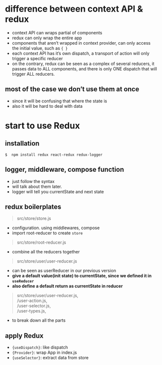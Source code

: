 # difference between context API & redux

- context API can wraps partial of components
- redux can only wrap the entire app
- components that aren’t wrapped in context provider, can only access the initial value, such as `{ }`
- each context API has it’s own dispatch, a transport of action will only trigger a specific reducer
- on the contrary, redux can be seen as a complex of several reducers, it passes data to ALL components, and there is only ONE dispatch that will trigger ALL reducers.

## most of the case we don’t use them at once

- since it will be confusing that where the state is
- also it will be hard to deal with data

# start to use Redux

## installation
`$  npm install redux react-redux redux-logger`

## logger, middleware, compose function
- just follow the syntax
- will talk about them later.
- logger will tell you currentState and next state

## redux boilerplates

> src/store/store.js

- configuration. using middlewares, compose
- import root-reducer to create `store`

> src/store/root-reducer.js

- combine all the reducers together

> src/store/user/user-reducer.js
- can be seen as userReducer in our previous version
- **give a default value(init state) to currentState, since we defined it in `useReducer`**
- **also define a default return as currentState in reducer**


> src/store/user/user-reducer.js, <br/>
>               /user-action.js, <br/>
>               /user-selector.js, <br/>
>               /user-types.js, <br/>
- to break down all the parts


## apply Redux
- `{useDispatch}`: like dispatch
- `{Provider}`: wrap App in index.js
- `{useSelector}`: extract data from store


